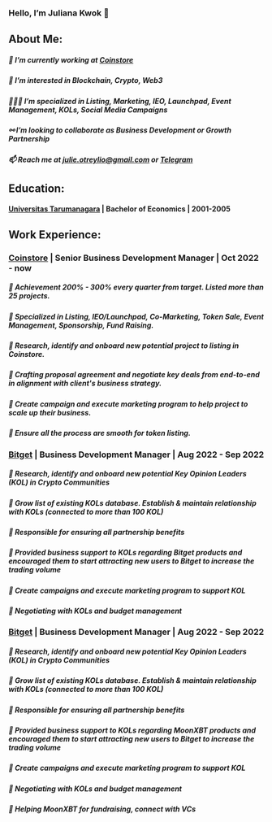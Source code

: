 ### Hello, I’m Juliana Kwok 👋

## About Me:
##### 💼 I’m currently working at [Coinstore](https://www.coinstore.com)
##### 👀 I’m interested in Blockchain, Crypto, Web3
##### 👩🏻‍💻 I’m specialized in Listing, Marketing, IEO, Launchpad, Event Management, KOLs, Social Media Campaigns
##### ⚯ I’m looking to collaborate as Business Development or Growth Partnership
##### 📫 Reach me at julie.otreylio@gmail.com or [Telegram](https://t.me/otreylio)

## Education:
#### [Universitas Tarumanagara](https://untar.ac.id/) | Bachelor of Economics | 2001-2005

## Work Experience:
### [Coinstore](https://www.coinstore.com) | Senior Business Development Manager | Oct 2022 - now
##### 📌 Achievement 200% - 300% every quarter from target. Listed more than 25 projects.
##### 📌 Specialized in Listing, IEO/Launchpad, Co-Marketing, Token Sale, Event Management, Sponsorship, Fund Raising.
##### 📌 Research, identify and onboard new potential project to listing in Coinstore.
##### 📌 Crafting proposal agreement and negotiate key deals from end-to-end in alignment with client's business strategy.
##### 📌 Create campaign and execute marketing program to help project to scale up their business.
##### 📌 Ensure all the process are smooth for token listing.

### [Bitget](https://www.bitget.com) | Business Development Manager | Aug 2022 - Sep 2022
##### 📌 Research, identify and onboard new potential Key Opinion Leaders (KOL) in Crypto Communities
##### 📌 Grow list of existing KOLs database. Establish & maintain relationship with KOLs (connected to more than 100 KOL)
##### 📌 Responsible for ensuring all partnership benefits
##### 📌 Provided business support to KOLs regarding Bitget products and encouraged them to start attracting new users to Bitget to increase the trading volume
##### 📌 Create campaigns and execute marketing program to support KOL
##### 📌 Negotiating with KOLs and budget management

### [Bitget](https://www.bitget.com) | Business Development Manager | Aug 2022 - Sep 2022
##### 📌 Research, identify and onboard new potential Key Opinion Leaders (KOL) in Crypto Communities
##### 📌 Grow list of existing KOLs database. Establish & maintain relationship with KOLs (connected to more than 100 KOL)
##### 📌 Responsible for ensuring all partnership benefits
##### 📌 Provided business support to KOLs regarding MoonXBT products and encouraged them to start attracting new users to Bitget to increase the trading volume
##### 📌 Create campaigns and execute marketing program to support KOL
##### 📌 Negotiating with KOLs and budget management
##### 📌 Helping MoonXBT for fundraising, connect with VCs





<!---
JulianaKwok/JulianaKwok is a ✨ special ✨ repository because its `README.md` (this file) appears on your GitHub profile.
You can click the Preview link to take a look at your changes.
--->
